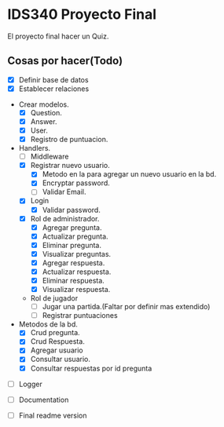 # IDS340 Proyecto Final

El proyecto final hacer un Quiz.

## Cosas por hacer(Todo)

- [x] Definir base de datos
- [x] Establecer relaciones
- Crear modelos.
    - [x] Question.
    - [x] Answer.
    - [x] User.
    - [x] Registro de puntuacion.
- Handlers.
    - [ ] Middleware
    - [x] Registrar nuevo usuario.
        - [x] Metodo en la para agregar un nuevo usuario en la bd.
        - [x] Encryptar password.
        - [ ] Validar Email.
    - [x] Login
        - [x] Validar password.
    - [x] Rol de administrador.
        - [x] Agregar pregunta.
        - [x] Actualizar pregunta.
        - [x] Eliminar pregunta.
        - [x] Visualizar preguntas.
        - [x] Agregar respuesta.
        - [x] Actualizar respuesta.
        - [x] Eliminar respuesta.
        - [x] Visualizar respuesta.
    - Rol de jugador
        - [ ] Jugar una partida.(Faltar por definir mas extendido)
        - [ ] Registrar puntuaciones
- Metodos de la bd.
    - [x] Crud pregunta.
    - [x] Crud Respuesta.
    - [x] Agregar usuario
    - [x] Consultar usuario.
    - [x] Consultar respuestas por id pregunta
- [ ] Logger
- [ ] Documentation
- [ ] Final readme version

